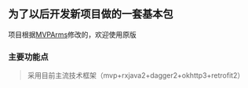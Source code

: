 ## 为了以后开发新项目做的一套基本包

项目根据[MVPArms](https://github.com/JessYanCoding/MVPArms)修改的，欢迎使用原版



### 主要功能点

> 采用目前主流技术框架（mvp+rxjava2+dagger2+okhttp3+retrofit2）

